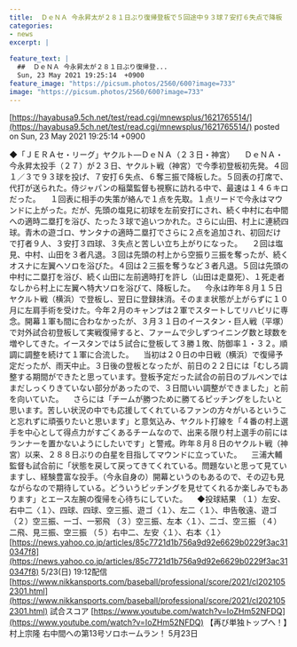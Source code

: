 ```yaml
---
title:  ＤｅＮＡ 今永昇太が２８１日ぶり復帰登板で５回途中９３球７安打６失点で降板　侍ジャパン稲葉監督視察  
categories:
- news
excerpt: |
  
feature_text: |
  ##  ＤｅＮＡ 今永昇太が２８１日ぶり復帰登...
  Sun, 23 May 2021 19:25:14  +0900
feature_image: "https://picsum.photos/2560/600?image=733"
image: "https://picsum.photos/2560/600?image=733"
---
```


[https://hayabusa9.5ch.net/test/read.cgi/mnewsplus/1621765514/](https://hayabusa9.5ch.net/test/read.cgi/mnewsplus/1621765514/)
posted on Sun, 23 May 2021 19:25:14  +0900

<!--more-->

◆「ＪＥＲＡセ・リーグ」ヤクルト—ＤｅＮＡ（２３日・神宮） 　ＤｅＮＡ・今永昇太投手（２７）が２３日、ヤクルト戦（神宮）で今季初登板初先発。４回１／３で９３球を投げ、７安打６失点、６奪三振で降板した。５回表の打席で、代打が送られた。侍ジャパンの稲葉監督も視察に訪れる中で、最速は１４６キロだった。 　１回表に相手の失策が絡んで１点を先取。１点リードで今永はマウンドに上がった。だが、先頭の塩見に初球を左前安打にされ、続く中村に右中間への適時二塁打を浴び、たった３球で追いつかれた。さらに山田、村上に連続四球。青木の遊ゴロ、サンタナの適時二塁打でさらに２点を追加され、初回だけで打者９人、３安打３四球、３失点と苦しい立ち上がりになった。 　２回は塩見、中村、山田を３者凡退。３回は先頭の村上から空振り三振を奪ったが、続くオスナに左翼へソロを浴びた。４回は２三振を奪うなど３者凡退。５回は先頭の中村に二塁打を浴び、続く山田に左前適時打を許し（山田は走塁死）、１死走者なしから村上に左翼へ特大ソロを浴びて、降板した。 　今永は昨年８月１５日ヤクルト戦（横浜）で登板し、翌日に登録抹消。そのまま状態が上がらずに１０月に左肩手術を受けた。今年２月のキャンプは２軍でスタートしてリハビリに専念。開幕１軍も間に合わなかったが、３月３１日のイースタン・巨人戦（平塚）で対外試合初登板して実戦復帰すると、ファームで少しずつイニング数と球数を増やしてきた。イースタンでは５試合に登板して３勝１敗、防御率１・３２。順調に調整を続けて１軍に合流した。 　当初は２０日の中日戦（横浜）で復帰予定だったが、雨天中止。３日後の登板となったが、前日の２２日には「むしろ調整する期間ができたと思っています。登板予定だった試合の前日のブルペンではまだしっくりきていない部分があったので、３日間いい調整ができました」と前を向いていた。 　さらには「チームが勝つために勝てるピッチングをしたいと思います。苦しい状況の中でも応援してくれているファンの方々がいるということ忘れずに頑張りたいと思います」と意気込み、ヤクルト打線を「４番の村上選手を中心として得点力がすごくあるチームなので、出来る限り村上選手の前にはランナーを置かないようにしたいです」と警戒。昨年８月８日のヤクルト戦（神宮）以来、２８８日ぶりの白星を目指してマウンドに立っていた。 　三浦大輔監督も試合前に「状態を戻して戻ってきてくれている。問題ないと思って見ていますし、経験豊富な投手。（今永自身の）開幕というのもあるので、その辺も見ながらなので期待している。どういうピッチングを見せてくれるか楽しみでもあります」とエース左腕の復帰を心待ちにしていた。 　◆投球結果 （１）左安、右中二〈１〉、四球、四球、空三振、遊ゴ〈１〉、左二〈１〉、申告敬遠、遊ゴ （２）空三振、一ゴ、一邪飛 （３）空三振、左本〈１〉、二ゴ、空三振 （４）二飛、見三振、空三振 （５）右中二、左安〈１〉、右本〈１〉 [https://news.yahoo.co.jp/articles/85c7721d1b756a9d92e6629b0229f3ac310347f8](https://news.yahoo.co.jp/articles/85c7721d1b756a9d92e6629b0229f3ac310347f8) 5/23(日) 19:12配信 [https://www.nikkansports.com/baseball/professional/score/2021/cl2021052301.html](https://www.nikkansports.com/baseball/professional/score/2021/cl2021052301.html) 試合スコア [https://www.youtube.com/watch?v=IoZHm52NFDQ](https://www.youtube.com/watch?v=IoZHm52NFDQ) 【再び単独トップへ！】村上宗隆 右中間への第13号ソロホームラン！ 5月23日
